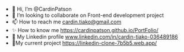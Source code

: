- 👋 Hi, I’m @CardinPatson
- 👀 I’m looking to collaborate on Front-end development project 
- 📫 How to reach me cardin.tiako@gmail.com
- ✨ How to know me https://cardinpatson.github.io/PortFolio/
- 🌠 My Linkedin profile www.linkedin.com/in/cardin-tiako-036489186
-  🚀My current project  https://linkedin-clone-7b5b5.web.app/
<!---
---  🌱 I’m currently learning development 
-  I’m interested Fullstack Development  
CardinPatson/CardinPatson is a ✨ special ✨ repository because its `README.md` (this file) appears on your GitHub profile.
You can click the Preview link to take a look at your changes.
--->
